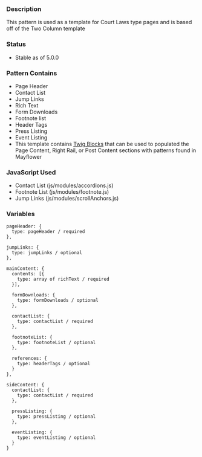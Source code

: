 ### Description
This pattern is used as a template for Court Laws type pages and is based off of the Two Column template

### Status
* Stable as of 5.0.0

### Pattern Contains
* Page Header
* Contact List
* Jump Links
* Rich Text
* Form Downloads
* Footnote list
* Header Tags
* Press Listing
* Event Listing
* This template contains [Twig Blocks](https://twig.symfony.com/doc/2.x/tags/extends.html) that can be used to populated the Page Content, Right Rail, or Post Content sections with patterns found in Mayflower

### JavaScript Used
* Contact List (js/modules/accordions.js)
* Footnote List (js/modules/footnote.js)
* Jump Links (js/modules/scrollAnchors.js)

### Variables
~~~
pageHeader: {
  type: pageHeader / required
},

jumpLinks: {
  type: jumpLinks / optional
},

mainContent: {
  contents: [{
    type: array of richText / required
  }],

  formDownloads: {
    type: formDownloads / optional
  },

  contactList: {
    type: contactList / required
  },

  footnoteList: {
    type: footnoteList / optional
  },

  references: {
    type: headerTags / optional
  }
},

sideContent: {
  contactList: {
    type: contactList / required
  },

  pressListing: {
    type: pressListing / optional
  },

  eventListing: {
    type: eventListing / optional
  }
}
~~~
